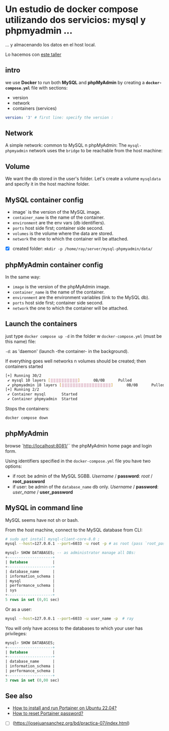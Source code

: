 # Un estudio de docker compose utilizando dos servicios: mysql y phpmyadmin ...

... y almacenando los datos en el host local.

Lo hacemos con [este taller](https://lucidar.me/en/docker/mysql-and-phpmyadmin-with-docker-compose/)

## intro

we use **Docker** to run both **MySQL** and **phpMyAdmin** by creating a
**`docker-compose.yml`** file with sections:

- version
- network
- containers (services)

``` yaml
version: '3' # first line: specify the version :
```

## Network

A simple network: common to MySQL n phpMyAdmin: The `mysql-phpmyadmin` network uses the `bridge` to be reachable from the host machine:

## Volume

We want the db stored in the user\'s folder. Let\'s create a volume `mysqldata` and specify it in the host machine folder.

## MySQL container config

- image` is the version of the MySQL image.
- `container_name` is the name of the container.
- `environment` are the env vars (db identifiers).
- `ports` host side first; container side second.
- `volumes` is the volume where the data are stored.
- `network` the one to which the container will be attached.

- [x] created folder: `mkdir -p /home/ray/server/mysql-phpmyadmin/data/`

## phpMyAdmin container config

In the same way:

- `image` is the version of the phpMyAdmin image.
- `container_name` is the name of the container.
- `environment` are the environment variables (link to the MySQL db).
- `ports` host side first; container side second.
- `network` the one to which the container will be attached.

## Launch the containers

just type `docker compose up -d` in the folder w `docker-compose.yml` (must be this name) file:

`-d`: as 'daemon' (launch -the container- in the background).

If everything goes well networks n volumes should be created; then containers started

``` bash
[+] Running 30/2
 ✔ mysql 10 layers [⣿⣿⣿⣿⣿⣿⣿⣿⣿⣿]      0B/0B      Pulled                              13.0s 
 ✔ phpmyadmin 18 layers [⣿⣿⣿⣿⣿⣿⣿⣿⣿⣿⣿⣿⣿⣿⣿⣿⣿⣿]      0B/0B      Pulled                  8.1s 
[+] Running 2/2
 ✔ Container mysql       Started                                                     3.3s 
 ✔ Container phpmyadmin  Started                                                     0.5s 
 ```

Stops the containers:

``` bash
docker compose down
```

## phpMyAdmin

browse \`<http://localhost:8081/>\`\` the phpMyAdmin home page and login form.

Using identifiers specified in the `docker-compose.yml` file you have two options:

- if root: be admin of the MySQL SGBB.
    *Username* / **password**: *root* / **root_password**
- if user: be admin of the `database_name` db only.
    *Username* / **password**: *user_name* / **user_password**

## MySQL in command line

MySQL seems have not sh or bash. 

From the host machine, connect to the MySQL database from CLI:

``` bash
# sudo apt install mysql-client-core-8.0 ; 
mysql --host=127.0.0.1 --port=6033 -u root -p # as root (pass `root_password`)
```

``` sql
mysql> SHOW DATABASES; -- as administrator manage all DBs:
+--------------------+
| Database           |
+--------------------+
| database_name      |
| information_schema |
| mysql              |
| performance_schema |
| sys                |
+--------------------+
5 rows in set (0,01 sec)
```

Or as a user:

``` bash
mysql --host=127.0.0.1 --port=6033 -u user_name -p  # ray
```

You will only have access to the databases to which your user has privileges:

``` sql
mysql> SHOW DATABASES;
+--------------------+
| Database           |
+--------------------+
| database_name      |
| information_schema |
| performance_schema |
+--------------------+
3 rows in set (0,00 sec)

```

## See also

- [How to install and run Portainer on Ubuntu 22.04?](/en/docker/how-to-install-portainer-on-ubuntu-22-04)
- [How to reset Portainer password?](/en/docker/how-to-reset-portainer-password)

- [ ] (https://josejuansanchez.org/bd/practica-07/index.html)


